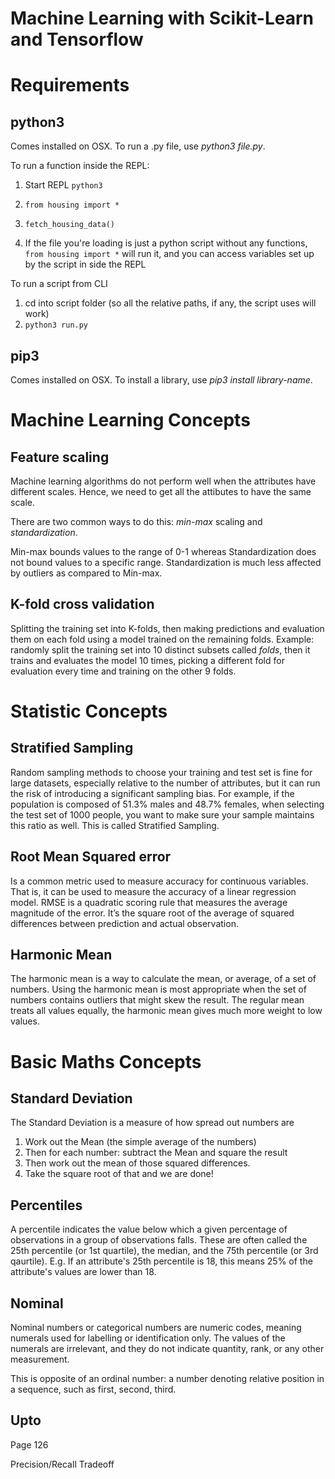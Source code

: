 # Machine Learning with Scikit-Learn and Tensorflow

# Requirements
## python3
Comes installed on OSX. To run a .py file, use *python3 file.py*.

To run a function inside the REPL:
1. Start REPL ```python3```
2. ```from housing import *```
3. ```fetch_housing_data()```

4. If the file you're loading is just a python script without any functions, ```from housing import *``` will run it, and you can access variables set up by the script in side the REPL

To run a script from CLI
1. cd into script folder (so all the relative paths, if any, the script uses will work)
2. ```python3 run.py```

## pip3
Comes installed on OSX. To install a library, use *pip3 install library-name*.

# Machine Learning Concepts
## Feature scaling
Machine learning algorithms do not perform well when the attributes have different scales. Hence, we need to get all the attibutes to have the same scale.

There are two common ways to do this: *min-max* scaling and *standardization*.

Min-max bounds values to the range of 0-1 whereas Standardization does not bound values to a specific range. Standardization is much less affected by outliers as compared to Min-max.

## K-fold cross validation
Splitting the training set into K-folds, then making predictions and evaluation them on each fold using a model trained on the remaining folds.
Example: randomly split the training set into 10 distinct subsets called *folds*, then it trains and evaluates the model 10 times, picking a different fold for evaluation every time and training on the other 9 folds.

# Statistic Concepts
## Stratified Sampling
Random sampling methods to choose your training and test set is fine for large datasets, especially relative to the number of attributes, but it can run the risk of introducing a significant sampling bias. For example, if the population is composed of 51.3% males and 48.7% females, when selecting the test set of 1000 people, you want to make sure your sample maintains this ratio as well. This is called Stratified Sampling.

## Root Mean Squared error
Is a common metric used to measure accuracy for continuous variables. That is, it can be used to measure the accuracy of a linear regression model. RMSE is a quadratic scoring rule that measures the average magnitude of the error. It’s the square root of the average of squared differences between prediction and actual observation.

## Harmonic Mean
The harmonic mean is a way to calculate the mean, or average, of a set of numbers. Using the harmonic mean is most appropriate when the set of numbers contains outliers that might skew the result. The regular mean treats all values equally, the harmonic mean gives much more weight to low values.

# Basic Maths Concepts

## Standard Deviation
The Standard Deviation is a measure of how spread out numbers are

1. Work out the Mean (the simple average of the numbers)
2. Then for each number: subtract the Mean and square the result
3. Then work out the mean of those squared differences.
4. Take the square root of that and we are done!

## Percentiles
A percentile indicates the value below which a given percentage of observations in a group of observations falls. These are often called the 25th percentile (or 1st quartile), the median, and the 75th percentile (or 3rd qaurtile). E.g. If an attribute's 25th percentile is 18, this means 25% of the attribute's values are lower than 18.

## Nominal
Nominal numbers or categorical numbers are numeric codes, meaning numerals used for labelling or identification only. The values of the numerals are irrelevant, and they do not indicate quantity, rank, or any other measurement.

This is opposite of an ordinal number: a number denoting relative position in a sequence, such as first, second, third.

## Upto

Page 126

Precision/Recall Tradeoff
